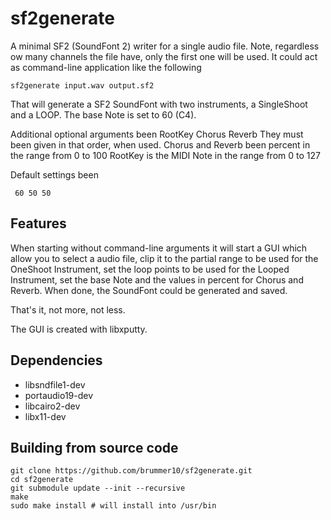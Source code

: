 # sf2generate

A minimal SF2 (SoundFont 2) writer for a single audio file.
Note, regardless ow many channels the file have, only the first one will be used.
It could act as command-line application like the following

```shell
sf2generate input.wav output.sf2 
```
That will generate a SF2 SoundFont with two instruments, 
a SingleShoot and a LOOP.
The base Note is set to 60 (C4).

Additional optional arguments been RootKey Chorus Reverb
They must been given in that order, when used.
Chorus and Reverb been percent in the range from 0 to 100
RootKey is the MIDI Note in the range from 0 to 127

Default settings been
```shell
 60 50 50
```
## Features

When starting without command-line arguments it will start a GUI which 
allow you to select a audio file,
clip it to the partial range to be used for the OneShoot Instrument,
set the loop points to be used for the Looped Instrument,
set the base Note and 
the values in percent for Chorus and Reverb. 
When done, the SoundFont could be generated and saved.

That's it, not more, not less.

The GUI is created with libxputty.


## Dependencies

- libsndfile1-dev
- portaudio19-dev
- libcairo2-dev
- libx11-dev

## Building from source code

```shell
git clone https://github.com/brummer10/sf2generate.git
cd sf2generate
git submodule update --init --recursive
make
sudo make install # will install into /usr/bin
```
